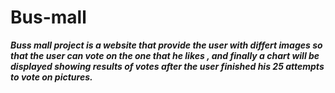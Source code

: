# Bus-mall

***Buss mall project is a website that provide the user with differt images so that the user can vote on the one that he likes , and finally a chart will be displayed showing results of votes after the user finished his 25 attempts to vote on pictures.***
